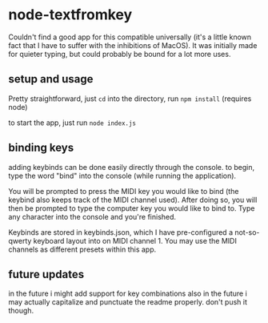 # node-textfromkey

Couldn't find a good app for this compatible universally (it's a little known fact that I have to suffer with the inhibitions of MacOS). It was initially made for quieter typing, but could probably be bound for a lot more uses.

## setup and usage

Pretty straightforward, just `cd` into the directory, run `npm install` (requires node)

to start the app, just run `node index.js`

## binding keys

adding keybinds can be done easily directly through the console. to begin, type the word "bind" into the console (while running the application).

You will be prompted to press the MIDI key you would like to bind (the keybind also keeps track of the MIDI channel used). After doing so, you will then be prompted to type the computer key you would like to bind to. Type any character into the console and you're finished.

Keybinds are stored in keybinds.json, which I have pre-configured a not-so-qwerty keyboard layout into on MIDI channel 1. You may use the MIDI channels as different presets within this app.

## future updates

in the future i might add support for key combinations
also in the future i may actually capitalize and punctuate the readme properly. don't push it though.
